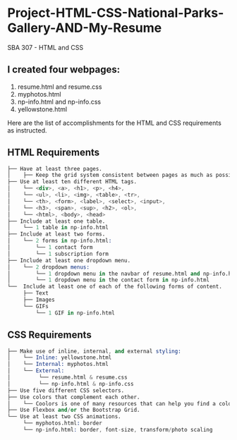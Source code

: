 # Project-HTML-CSS-National-Parks-Gallery-AND-My-Resume
SBA 307 - HTML and CSS

## I created <str>four</str> webpages:
1. resume.html and resume.css
2. myphotos.html
3. np-info.html and np-info.css
4. yellowstone.html

Here are the list of accomplishments for the HTML and CSS requirements as instructed.
## HTML Requirements
```s
├── Have at least three pages.
│    ├── Keep the grid system consistent between pages as much as possible.
├── Use at least ten different HTML tags.
│    └── <div>, <a>, <h1>, <p>, <h4>, 
│    └── <ul>, <li>, <img>, <table>, <tr>, 
│    └── <th>, <form>, <label>, <select>, <input>,
│    └── <h3>, <span>, <sup>, <h2>, <ol>, 
│    └── <html>, <body>, <head>
├── Include at least one table.
│    └── 1 table in np-info.html
├── Include at least two forms.
│    └── 2 forms in np-info.html: 
│        └── 1 contact form
│        └── 1 subscription form
├── Include at least one dropdown menu.
│    └── 2 dropdown menus: 
│        └── 1 dropdown menu in the navbar of resume.html and np-info.html
│        └── 1 dropdown menu in the contact form in np-info.html
└──  Include at least one of each of the following forms of content.
     ├── Text
     ├── Images
     └── GIFs
         └── 1 GIF in np-info.html
```

## CSS Requirements
```s
├── Make use of inline, internal, and external styling:
│    └── Inline: yellowstone.html
│    └── Internal: myphotos.html
│    └── External: 
│         └── resume.html & resume.css
│         └── np-info.html & np-info.css 
├── Use five different CSS selectors.
├── Use colors that complement each other.
│    └── Coolors is one of many resources that can help you find a color palette.
├── Use Flexbox and/or the Bootstrap Grid.
└── Use at least two CSS animations.
     └── myphotos.html: border
     └── np-info.html: border, font-size, transform/photo scaling
```
